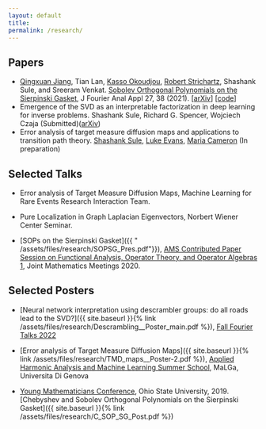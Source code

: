 ```yaml
---
layout: default
title: 
permalink: /research/
---
```


## Papers 

- [Qingxuan Jiang](https://scholar.google.com/citations?user=D7TlJL4AAAAJ&hl=en), Tian Lan, [Kasso Okoudjou](https://math.tufts.edu/people/facultyOkoudjou.htm), [Robert Strichartz](https://math.cornell.edu/robert-s-strichartz), Shashank Sule, and Sreeram Venkat. [Sobolev Orthogonal Polynomials on the Sierpinski Gasket](https://link.springer.com/article/10.1007/s00041-021-09819-0#citeas), J Fourier Anal Appl 27, 38 (2021). [[arXiv](https://arxiv.org/abs/2010.00107)] [[code](https://github.com/s769/op_on_sg)]
- Emergence of the SVD as an interpretable factorization in deep learning for inverse problems. Shashank Sule, Richard G. Spencer, Wojciech Czaja (Submitted)([arXiv](https://arxiv.org/pdf/2301.07820.pdf))
- Error analysis of target measure diffusion maps and applications to transition path theory. [Shashank Sule](https://shashanksule.github.io/website/research/), [Luke Evans](https://www.math.umd.edu/~evansal/), [Maria Cameron]() (In preparation)

## Selected Talks 

- Error analysis of Target Measure Diffusion Maps, Machine Learning for Rare Events Research Interaction Team. 

- Pure Localization in Graph Laplacian Eigenvectors, Norbert Wiener Center Seminar.

- [SOPs on the Sierpinski Gasket]({{ " /assets/files/research/SOPSG_Pres.pdf"}}), [AMS Contributed Paper Session on Functional Analysis, Operator Theory, and Operator Algebras 1](https://www.jointmathematicsmeetings.org/meetings/national/jmm2020/2245_program_wednesday.html#2245:AMSCP15), Joint Mathematics Meetings 2020.

## Selected Posters 

- [Neural network interpretation using descrambler groups: do all roads lead to the SVD?]({{ site.baseurl }}{% link /assets/files/research/Descrambling__Poster_main.pdf %}), [Fall Fourier Talks 2022](https://www.norbertwiener.umd.edu/FFT/2022/index.html)

- [Error analysis of Target Measure Diffusion Maps]({{ site.baseurl }}{% link /assets/files/research/TMD_maps__Poster-2.pdf %}), [Applied Harmonic Analysis and Machine Learning Summer School](https://malga.unige.it/education/schools/ahaml2022/), MaLGa, Universita Di Genova 

- [Young Mathematicians Conference](https://ymc.math.osu.edu/2019/program.php), Ohio State University, 2019. [Chebyshev and Sobolev Orthogonal Polynomials on the Sierpinski Gasket]({{ site.baseurl }}{% link /assets/files/research/C_SOP_SG_Post.pdf %})

